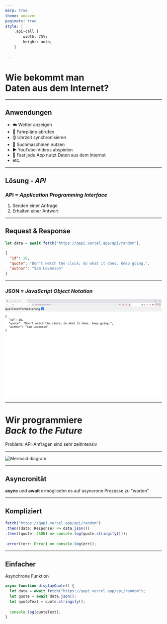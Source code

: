 ```yaml
---
marp: true
theme: uncover
paginate: true
style: |
    .api-call {
        width: 75%;
        height: auto;   
    }

---
```


<!-- _paginate: false -->
<!-- _class: invert -->

# Wie bekommt man <br> Daten aus dem Internet? <!-- fit -->

<!-- - Problem: Wetteradten sind nicht bei uns, sondern auf Servern im Internet
- Rhetorische Frage -->
---

## Anwendungen

- :cloud: Wetter anzeigen  
- :bus: Fahrpläne abrufen  
- :watch: Uhrzeit synchronisieren  
- :mag_right: Suchmaschinen nutzen  
- :arrow_forward: YouTube-Videos abspielen  
- :iphone: Fast jede App nutzt Daten aus dem Internet
- etc.

<!-- - Fast alles auf dem Handy braucht Daten aus dem Internet
- Nicht zwingend Suchmaschiene
- Woher kommen die Daten? -->

---

<!-- _class: invert -->

## Lösung - _API_

### **API  = _Application Programming Interface_**

1. Senden einer Anfrage
2. Erhalten einer Antwort

<!--
Beispiel: Abfrage Uhrzeit
-  Gerät sendet Anfrage ("URL")
-  Antwort als "JSON"
-  Antwort abspeichern / Verarbeiten
-  Zeitinensiv
-->

---

<!-- _class: invert -->

## Request  & Response

```ts
let data = await fetch("https://qapi.vercel.app/api/random");
```

```json
{
  "id": 18,
  "quote": "Don’t watch the clock; do what it does. Keep going.",
  "author": "Sam Levenson"
}
```

---

### **JSON = _JavaScript Object Notation_**

<img src="img/Exemple-api-call.png" alt="API Call"  class="api-call">

---

<!-- _class: invert -->

# Wir programmiere <br> _Back to the Future_    <!-- fit -->

Problem: API-Anfragen sind sehr zeitintensiv

<!-- - Witz über langsames Internet
- Mögliche Übertragungsfehler -->

---

![Mermaid diagram](https://mermaid.ink/svg/pako:eNpdU9uK2zAQ_RWhJwfsENtxLqYshKbQhW4JWdqHXS9Fice2qC25upBtQvLt1cVJw9pgzfjMnJkzkk54z0vAOa5aftg3RCj0bVswZJ5nZbzgdSN4LUjXIWl9UG8jD39hJQSvK3YEWgNDJQi0JgrYFX9kvVbBd62OBqnpTnkYAWVDxDOwMrCfIX21eYy28EeDVCbCx2xB9pxJCFZMHbjpjujKBg4UG-B7kDL4CYKIHVB1pfLRNxqpdFX9ioMCrymrAdEOXXWRXWs5g69E9yp6MRwtUKlgVODRfXJikp-gMSotwwcwNaDpldQUhGnBEn7aiQf0Q4KI3CRkiEDtxy7Pv1Y5QlH0cBPpvUGTs-2QXaydvYcdm7McgTUGdXd2cmenlgDe-5ZQFqwpoP8akexJa_YUSbpvXNfUbRAgN40hSJsy7mdPiCAttJ4CdsDMlLyOy-WChho4xLWgJc4r0koIcQeiI9bHJzuyAqsGOjPA3JglVES3qsChh1rOf3ukIaxcC3JgBS7Y2XD2hL1w3uFcCW1YBdd1c3V0X5qztabE7uitsLBHS3zmmimcJ_PF1JHg_ITfcR5l03ScLOJ4Hi-zxSRLliH-i_PFdJwmcRZPZkkaL2dZeg7x0ZWNx9NsOpsk83iRZqlZshBDSRUXT_4GuYt0_gc3jBPm)

---

<!-- _class: invert -->

## Asyncronität

**async** und **await** ermöglicehn es auf asyncrone Prozesse zu "warten"

---

<!-- _class: invert -->

## Kompliziert

```ts
fetch("https://qapi.vercel.app/api/random")
.then((data: Response) => data.json())
.then((quote: JSON) => console.log(quote.stringify()));

.error((err: Error) => console.log(err));
```

---

<!-- _class: invert -->

## Einfacher

Asynchrone Funktion

```ts
async function displayQuote() {
  let data = await fetch("https://qapi.vercel.app/api/random");
  let quote = await data.json();
  let quoteText = quote.stringify();

  console.log(quoteText);
}
```
